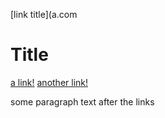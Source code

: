 [link title](a.com


# Title

[a link!](https://something.com)
[another link!](some-page.html)

some paragraph text after the links
